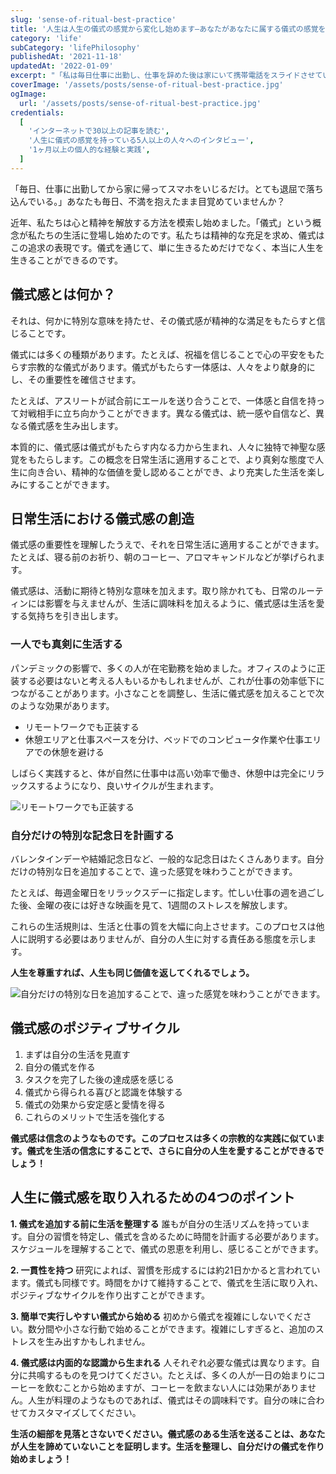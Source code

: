 ```yaml
---
slug: 'sense-of-ritual-best-practice'
title: '人生は人生の儀式の感覚から変化し始めます—あなたがあなたに属する儀式の感覚を構築するのを助けるために'
category: 'life'
subCategory: 'lifePhilosophy'
publishedAt: '2021-11-18'
updatedAt: '2022-01-09'
excerpt: "「私は毎日仕事に出勤し、仕事を辞めた後は家にいて携帯電話をスライドさせています。人生はとても退屈だと感じています。」これはあなたにとっても同じです。毎日目を覚ますと世界が疲れますか？近年、私たちは肉体、心、魂の表現を探求し始めました。儀式感覚という用語は私たちの生活にゆっくりと現れてきました。私たちは精神的な豊かさを追求し始めました。儀式感覚はこの精神を追求するパフォーマンスです。生き残るためだけでなく、生きるために生きるためです。"
coverImage: '/assets/posts/sense-of-ritual-best-practice.jpg'
ogImage:
  url: '/assets/posts/sense-of-ritual-best-practice.jpg'
credentials:
  [
    'インターネットで30以上の記事を読む',
    '人生に儀式の感覚を持っている5人以上の人々へのインタビュー',
    '1ヶ月以上の個人的な経験と実践',
  ]
---
```


「毎日、仕事に出勤してから家に帰ってスマホをいじるだけ。とても退屈で落ち込んでいる。」あなたも毎日、不満を抱えたまま目覚めていませんか？

近年、私たちは心と精神を解放する方法を模索し始めました。「儀式」という概念が私たちの生活に登場し始めたのです。私たちは精神的な充足を求め、儀式はこの追求の表現です。儀式を通じて、単に生きるためだけでなく、本当に人生を生きることができるのです。

## 儀式感とは何か？

それは、何かに特別な意味を持たせ、その儀式感が精神的な満足をもたらすと信じることです。

儀式には多くの種類があります。たとえば、祝福を信じることで心の平安をもたらす宗教的な儀式があります。儀式がもたらす一体感は、人々をより献身的にし、その重要性を確信させます。

たとえば、アスリートが試合前にエールを送り合うことで、一体感と自信を持って対戦相手に立ち向かうことができます。異なる儀式は、統一感や自信など、異なる儀式感を生み出します。

本質的に、儀式感は儀式がもたらす内なる力から生まれ、人々に独特で神聖な感覚をもたらします。この概念を日常生活に適用することで、より真剣な態度で人生に向き合い、精神的な価値を愛し認めることができ、より充実した生活を楽しみにすることができます。

## 日常生活における儀式感の創造

儀式感の重要性を理解したうえで、それを日常生活に適用することができます。たとえば、寝る前のお祈り、朝のコーヒー、アロマキャンドルなどが挙げられます。

儀式感は、活動に期待と特別な意味を加えます。取り除かれても、日常のルーティンには影響を与えませんが、生活に調味料を加えるように、儀式感は生活を愛する気持ちを引き出します。

### 一人でも真剣に生活する

パンデミックの影響で、多くの人が在宅勤務を始めました。オフィスのように正装する必要はないと考える人もいるかもしれませんが、これが仕事の効率低下につながることがあります。小さなことを調整し、生活に儀式感を加えることで次のような効果があります。

- リモートワークでも正装する
- 休憩エリアと仕事スペースを分け、ベッドでのコンピュータ作業や仕事エリアでの休憩を避ける

しばらく実践すると、体が自然に仕事中は高い効率で働き、休憩中は完全にリラックスするようになり、良いサイクルが生まれます。

![リモートワークでも正装する](https://i.imgur.com/3OGOTJV.jpg)

### 自分だけの特別な記念日を計画する

バレンタインデーや結婚記念日など、一般的な記念日はたくさんあります。自分だけの特別な日を追加することで、違った感覚を味わうことができます。

たとえば、毎週金曜日をリラックスデーに指定します。忙しい仕事の週を過ごした後、金曜の夜には好きな映画を見て、1週間のストレスを解放します。

これらの生活規則は、生活と仕事の質を大幅に向上させます。このプロセスは他人に説明する必要はありませんが、自分の人生に対する責任ある態度を示します。

**人生を尊重すれば、人生も同じ価値を返してくれるでしょう。**

![自分だけの特別な日を追加することで、違った感覚を味わうことができます。](https://i.imgur.com/RiGo0v1.jpg)

## 儀式感のポジティブサイクル

1. まずは自分の生活を見直す
2. 自分の儀式を作る
3. タスクを完了した後の達成感を感じる
4. 儀式から得られる喜びと認識を体験する
5. 儀式の効果から安定感と愛情を得る
6. これらのメリットで生活を強化する

**儀式感は信念のようなものです。このプロセスは多くの宗教的な実践に似ています。儀式を生活の信念にすることで、さらに自分の人生を愛することができるでしょう！**

## 人生に儀式感を取り入れるための4つのポイント

**1. 儀式を追加する前に生活を整理する**
誰もが自分の生活リズムを持っています。自分の習慣を特定し、儀式を含めるために時間を計画する必要があります。スケジュールを理解することで、儀式の恩恵を利用し、感じることができます。

**2. 一貫性を持つ**
研究によれば、習慣を形成するには約21日かかると言われています。儀式も同様です。時間をかけて維持することで、儀式を生活に取り入れ、ポジティブなサイクルを作り出すことができます。

**3. 簡単で実行しやすい儀式から始める**
初めから儀式を複雑にしないでください。数分間や小さな行動で始めることができます。複雑にしすぎると、追加のストレスを生み出すかもしれません。

**4. 儀式感は内面的な認識から生まれる**
人それぞれ必要な儀式は異なります。自分に共鳴するものを見つけてください。たとえば、多くの人が一日の始まりにコーヒーを飲むことから始めますが、コーヒーを飲まない人には効果がありません。人生が料理のようなものであれば、儀式はその調味料です。自分の味に合わせてカスタマイズしてください。

**生活の細部を見落とさないでください。儀式感のある生活を送ることは、あなたが人生を諦めていないことを証明します。生活を整理し、自分だけの儀式を作り始めましょう！**
